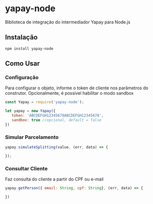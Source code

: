 
# yapay-node
Biblioteca de integração do intermediador Yapay para Node.js

## Instalação
`npm install yapay-node`

## Como Usar

### Configuração
Para configurar o objeto, informe o token de cliente nos parâmetros do construtor. Opcionalmente, é possível habilitar o modo sandbox

```javascript
const Yapay = require('yapay-node');

let yapay = new Yapay({
   token: 'ABCDEFGH12345678ABCDEFGH12345678',
   sandbox: true //opcional, default = false
})
```

### Simular Parcelamento
```javascript
yapay.simulateSplitting(value, (err, data) => {

});
```

### Consultar Cliente
Faz consulta do cliente a partir do CPF ou e-mail
```javascript
yapay.getPerson({ email: String, cpf: String}, (err, data) => {

})
```